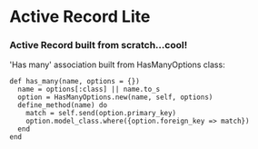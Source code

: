 # Active Record Lite

### Active Record built from scratch...cool!

'Has many' association built from HasManyOptions class:

```
def has_many(name, options = {})
  name = options[:class] || name.to_s
  option = HasManyOptions.new(name, self, options)
  define_method(name) do
    match = self.send(option.primary_key)
    option.model_class.where({option.foreign_key => match})
  end
end
```
